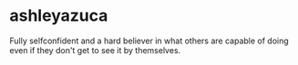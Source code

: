 # ashleyazuca
Fully selfconfident and a hard believer in what others are capable of doing even if they don't get to see it by themselves.
